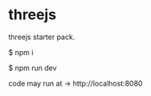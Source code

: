 # threejs
threejs starter pack.

<p> $ npm i <p>
<p> $ npm run dev <p>
<p> code may run at -> http://localhost:8080 <p>
